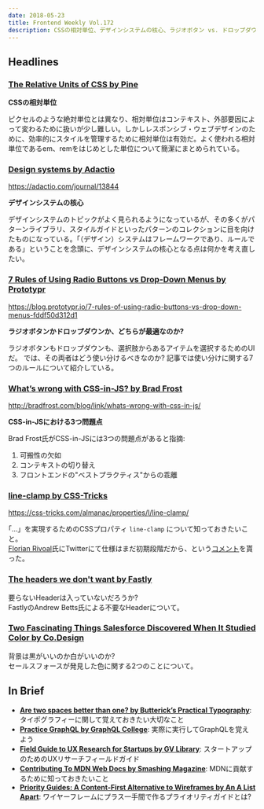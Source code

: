 ```yaml
---
date: 2018-05-23
title: Frontend Weekly Vol.172
description: CSSの相対単位、デザインシステムの核心、ラジオボタン vs. ドロップダウン、ほか計12リンク
---
```


## Headlines

### [The Relative Units of CSS by Pine](https://pineco.de/the-relative-units-of-css/)

**CSSの相対単位**

ピクセルのような絶対単位とは異なり、相対単位はコンテキスト、外部要因によって変わるために扱いが少し難しい。しかしレスポンシブ・ウェブデザインのために、効率的にスタイルを管理するために相対単位は有効だ。よく使われる相対単位であるem、remをはじめとした単位について簡潔にまとめられている。

### [Design systems by Adactio](https://adactio.com/journal/13844)

https://adactio.com/journal/13844

**デザインシステムの核心**

デザインシステムのトピックがよく見られるようになっているが、その多くがパターンライブラリ、スタイルガイドといったパターンのコレクションに目を向けたものになっている。「（デザイン）システムはフレームワークであり、ルールである」ということを念頭に、デザインシステムの核心となる点は何かを考え直したい。

### [7 Rules of Using Radio Buttons vs Drop-Down Menus by Prototypr](https://blog.prototypr.io/7-rules-of-using-radio-buttons-vs-drop-down-menus-fddf50d312d1)

https://blog.prototypr.io/7-rules-of-using-radio-buttons-vs-drop-down-menus-fddf50d312d1

**ラジオボタンかドロップダウンか、どちらが最適なのか?**

ラジオボタンもドロップダウンも、選択肢からあるアイテムを選択するためのUIだ。
では、その両者はどう使い分けるべきなのか?
記事では使い分けに関する7つのルールについて紹介している。

### [What’s wrong with CSS-in-JS? by Brad Frost](http://bradfrost.com/blog/link/whats-wrong-with-css-in-js/)

http://bradfrost.com/blog/link/whats-wrong-with-css-in-js/

**CSS-in-JSにおける3つ問題点**

Brad Frost氏がCSS-in-JSには3つの問題点があると指摘:

1. 可搬性の欠如
2. コンテキストの切り替え
3. フロントエンドの"ベストプラクティス"からの乖離

### [line-clamp by CSS-Tricks](https://css-tricks.com/almanac/properties/l/line-clamp/)

https://css-tricks.com/almanac/properties/l/line-clamp/

｢…」を実現するためのCSSプロパティ `line-clamp` について知っておきたいこと。  
[Florian Rivoal](https://florian.rivoal.net/)氏にTwitterにて仕様はまだ初期段階だから、という[コメント](https://twitter.com/frivoal/status/997052467912163330)を貰った。

### [The headers we don't want by Fastly](https://www.fastly.com/blog/headers-we-dont-want)

要らないHeaderは入っていないだろうか?  
FastlyのAndrew Betts氏による不要なHeaderについて。

### [Two Fascinating Things Salesforce Discovered When It Studied Color by Co.Design](https://www.fastcodesign.com/90169654/two-fascinating-things-salesforce-discovered-when-it-studied-color)

背景は黒がいいのか白がいいのか?  
セールスフォースが発見した色に関する2つのことについて。

## In Brief

- [**Are two spaces better than one? by Butterick’s Practical Typography**](https://practicaltypography.com/are-two-spaces-better-than-one.html): タイポグラフィーに関して覚えておきたい大切なこと
- [**Practice GraphQL by GraphQL College**](https://www.graphql.college/practice-graphql/): 実際に実行してGraphQLを覚えよう
- [**Field Guide to UX Research for Startups by GV Library**](https://library.gv.com/field-guide-to-ux-research-for-startups-8569114c27fb): スタートアップのためのUXリサーチフィールドガイド
- [**Contributing To MDN Web Docs by Smashing Magazine**](https://www.smashingmagazine.com/2018/05/contributing-mdn-webdocs/): MDNに貢献するために知っておきたいこと
- [**Priority Guides: A Content-First Alternative to Wireframes by An A List Apart**](http://alistapart.com/article/priority-guides-a-content-first-alternative-to-wireframes): ワイヤーフレームにプラス一手間で作るプライオリティガイドとは?